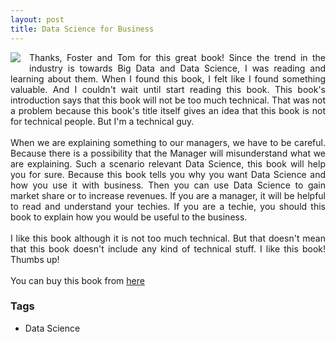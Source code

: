 ```yaml
---
layout: post
title: Data Science for Business
---
```


<div dir="ltr" style="text-align: left;" trbidi="on"><div style="text-align: justify;"><a href="http://4.bp.blogspot.com/-3rFxX84T4lY/Uh60we72ESI/AAAAAAAAAzg/oZ8ioL1B71Y/s1600/cat+(1).gif" imageanchor="1" style="clear: left; float: left; margin-bottom: 1em; margin-right: 1em;"><img border="0" src="https://4.bp.blogspot.com/-3rFxX84T4lY/Uh60we72ESI/AAAAAAAAAzg/oZ8ioL1B71Y/s1600/cat+(1).gif" /></a>Thanks, Foster and Tom for this great book! Since the trend in the industry is towards Big Data and Data Science, I was reading and learning about them. When I found this book, I felt like I found something valuable. And I couldn't wait until start reading this book. This book's introduction says that this book will not be too much technical. That was not a problem because this book's title itself gives an idea that this book is not for technical people. But I'm a technical guy.&nbsp;</div><div style="text-align: justify;"><br /></div><div style="text-align: justify;">When we are explaining something to our managers, we have to be careful. Because there is a possibility that the Manager will misunderstand what we are explaining. Such a scenario relevant Data Science, this book will help you for sure. Because this book tells you why you want Data Science and how you use it with business. Then you can use Data Science to gain market share or to increase revenues. If you are a manager, it will be helpful to read and understand your techies. If you are a techie, you should this book to explain how you would be useful to the business.</div><div style="text-align: justify;"><br /></div><div style="text-align: justify;">I like this book although it is not too much technical. But that doesn't mean that this book doesn't include any kind of technical stuff. I like this book! Thumbs u<span style="text-align: left;">p!</span></div><div style="text-align: justify;"><br /></div><div style="text-align: justify;">You can buy this book from <a href="http://shop.oreilly.com/product/0636920028918.do" target="_blank">here</a></div></div>

### Tags

- Data Science